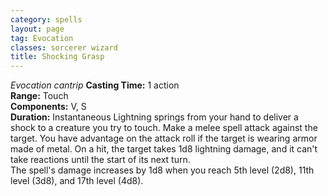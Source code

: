 ```yaml
---
category: spells
layout: page
tag: Evocation
classes: sorcerer wizard
title: Shocking Grasp
---
```


_Evocation cantrip_ **Casting Time:** 1 action    
**Range:** Touch    
**Components:** V, S    
**Duration:** Instantaneous Lightning springs from your hand to deliver a shock to a creature you try to touch. Make a melee spell attack against the target. You have advantage on the attack roll if the target is wearing armor made of metal. On a hit, the target takes 1d8 lightning damage, and it can't take reactions until the start of its next turn.    
The spell's damage increases by 1d8 when you reach 5th level (2d8), 11th level (3d8), and 17th level (4d8). 